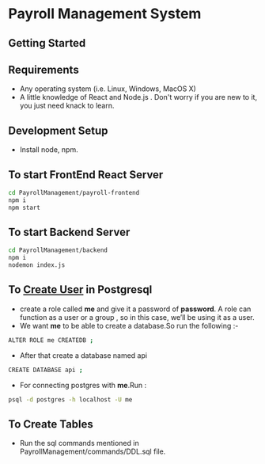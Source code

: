 # Payroll Management System

## Getting Started

## Requirements

- Any operating system (i.e. Linux, Windows, MacOS X)
- A little knowledge of React and Node.js . Don't worry if you are new to it, you just need knack to learn.


## Development Setup

- Install node, npm.

## To start FrontEnd React Server
```bash
cd PayrollManagement/payroll-frontend
npm i
npm start
```

## To start Backend Server
```bash
cd PayrollManagement/backend
npm i
nodemon index.js
```

## To [Create User](https://blog.logrocket.com/nodejs-expressjs-postgresql-crud-rest-api-example/#:~:text=have%20superuser%20privileges.-,Creating%20a%20role%20in%20Postgres,-First%2C%20we%E2%80%99ll%20create) in Postgresql

- create a role called **me** and give it a password of **password**. A role can function as a user or a group , so in this case, we’ll be using it as a user.
- We want **me** to be able to create a database.So run the following :-
 ```bash
 ALTER ROLE me CREATEDB ;
 ```
 - After that create a database named api
 ```bash
 CREATE DATABASE api ;
 ```
- For connecting postgres with **me**.Run :
```bash
psql -d postgres -h localhost -U me
```

## To Create Tables

- Run the sql commands mentioned in PayrollManagement/commands/DDL.sql file.
